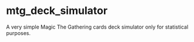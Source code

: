 # mtg_deck_simulator
A very simple Magic The Gathering cards deck simulator only for statistical purposes.
